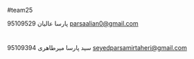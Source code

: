 #team25

پارسا عالیان
95109529
parsaalian0@gmail.com

#

سید پارسا میرطاهری
95109394
seyedparsamirtaheri@gmail.com
